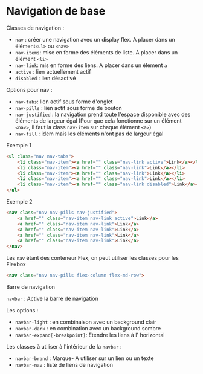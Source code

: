 # Navigation de base

Classes de navigation :

- `nav` : créer une navigation avec un display flex. A placer dans un élément`<ul>` ou `<nav>`
- `nav-items`: mise en forme des éléments de liste. A placer dans un élément `<li>`
- `nav-link`: mis en forme des liens. A placer dans un élément `a`
- `active` : lien actuellement actif
- `disabled` : lien désactivé

Options pour nav :

- `nav-tabs`: lien actif sous forme d'onglet
- `nav-pills` : lien actif sous forme de bouton
- `nav-justified` : la navigation prend toute l'espace disponible avec des éléments de largeur égal (Pour que cela fonctionne sur un élément `<nav>`, il faut la class `nav-item` sur chaque élément `<a>`)
- `nav-fill` : idem mais les éléments n'ont pas de largeur égal

Exemple 1

```html
<ul class="nav nav-tabs">
    <li class="nav-item"><a href="" class="nav-link active">Link</a></li>
    <li class="nav-item"><a href="" class="nav-link">Link</a></li>
    <li class="nav-item"><a href="" class="nav-link">Link</a></li>
    <li class="nav-item"><a href="" class="nav-link">Link</a></li>
    <li class="nav-item"><a href="" class="nav-link disabled">Link</a></li>
</ul>
```

Exemple 2

```html
<nav class="nav nav-pills nav-justified">
    <a href="" class="nav-item nav-link active">Link</a>
    <a href="" class="nav-item nav-link">Link</a>
    <a href="" class="nav-item nav-link">Link</a>
    <a href="" class="nav-item nav-link">Link</a>
    <a href="" class="nav-item nav-link">Link</a>
</nav>
```

Les `nav` étant des conteneur Flex, on peut utiliser les classes pour les Flexbox

```html
<nav class="nav nav-pills flex-column flex-md-row">
```

Barre de navigation

`navbar` : Active la barre de navigation

Les options :

- `navbar-light` : en combinaison avec un background clair
- `navbar-dark` : en combination avec un background sombre
- `navbar-expand[-breakpoint]`: Etendre les liens à l' horizontal

Les classes à utiliser à l'intérieur de la `navbar` :

- `navbar-brand` : Marque- A utiliser sur un lien ou un texte
- `navbar-nav` : liste de liens de navigation
